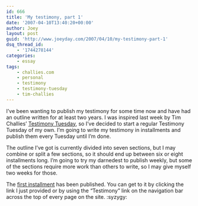 ```yaml
---
id: 666
title: 'My testimony, part 1'
date: '2007-04-10T13:40:20+00:00'
author: Joey
layout: post
guid: 'http://www.joeyday.com/2007/04/10/my-testimony-part-1'
dsq_thread_id:
    - '1744278144'
categories:
    - essay
tags:
    - challies.com
    - personal
    - testimony
    - testimony-tuesday
    - tim-challies
---
```


I’ve been wanting to publish my testimony for some time now and have had an outline written for at least two years. I was inspired last week by Tim Challies’ [Testimony Tuesday](http://www.challies.com/archives/002479.php), so I’ve decided to start a regular Testimony Tuesday of my own. I’m going to write my testimony in installments and publish them every Tuesday until I’m done.

The outline I’ve got is currently divided into seven sections, but I may combine or split a few sections, so it should end up between six or eight installments long. I’m going to try my darnedest to publish weekly, but some of the sections require more work than others to write, so I may give myself two weeks for those.

The [first installment](/testimony/1) has been published. You can get to it by clicking the link I just provided or by using the “Testimony” link on the navigation bar across the top of every page on the site. :syzygy: